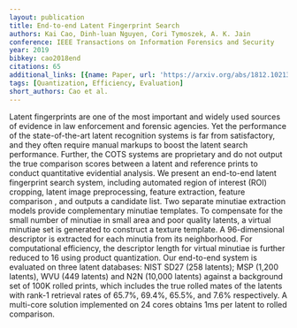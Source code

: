 ```yaml
---
layout: publication
title: End-to-end Latent Fingerprint Search
authors: Kai Cao, Dinh-luan Nguyen, Cori Tymoszek, A. K. Jain
conference: IEEE Transactions on Information Forensics and Security
year: 2019
bibkey: cao2018end
citations: 65
additional_links: [{name: Paper, url: 'https://arxiv.org/abs/1812.10213'}]
tags: [Quantization, Efficiency, Evaluation]
short_authors: Cao et al.
---
```

Latent fingerprints are one of the most important and widely used sources of
evidence in law enforcement and forensic agencies. Yet the performance of the
state-of-the-art latent recognition systems is far from satisfactory, and they
often require manual markups to boost the latent search performance. Further,
the COTS systems are proprietary and do not output the true comparison scores
between a latent and reference prints to conduct quantitative evidential
analysis. We present an end-to-end latent fingerprint search system, including
automated region of interest (ROI) cropping, latent image preprocessing,
feature extraction, feature comparison , and outputs a candidate list. Two
separate minutiae extraction models provide complementary minutiae templates.
To compensate for the small number of minutiae in small area and poor quality
latents, a virtual minutiae set is generated to construct a texture template. A
96-dimensional descriptor is extracted for each minutia from its neighborhood.
For computational efficiency, the descriptor length for virtual minutiae is
further reduced to 16 using product quantization. Our end-to-end system is
evaluated on three latent databases: NIST SD27 (258 latents); MSP (1,200
latents), WVU (449 latents) and N2N (10,000 latents) against a background set
of 100K rolled prints, which includes the true rolled mates of the latents with
rank-1 retrieval rates of 65.7%, 69.4%, 65.5%, and 7.6% respectively. A
multi-core solution implemented on 24 cores obtains 1ms per latent to rolled
comparison.